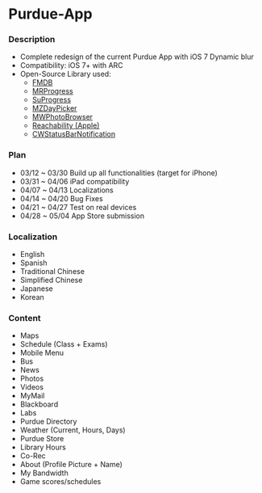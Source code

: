 Purdue-App
==========

### Description
- Complete redesign of the current Purdue App with iOS 7 Dynamic blur
- Compatibility: iOS 7+ with ARC
- Open-Source Library used:
    - [FMDB](https://github.com/ccgus/fmdb)
    - [MRProgress](https://github.com/mrackwitz/MRProgress)
    - [SuProgress](https://github.com/MobileMakersAcademy/SuProgress)
    - [MZDayPicker](https://github.com/m1entus/MZDayPicker)
    - [MWPhotoBrowser](https://github.com/mwaterfall/MWPhotoBrowser)
    - [Reachability (Apple)](https://developer.apple.com/Library/ios/samplecode/Reachability/Reachability.zip)
    - [CWStatusBarNotification](https://github.com/cezarywojcik/CWStatusBarNotification)

### Plan
- 03/12 ~ 03/30 Build up all functionalities (target for iPhone)
- 03/31 ~ 04/06 iPad compatibility
- 04/07 ~ 04/13 Localizations
- 04/14 ~ 04/20 Bug Fixes
- 04/21 ~ 04/27 Test on real devices
- 04/28 ~ 05/04 App Store submission

### Localization
- English
- Spanish
- Traditional Chinese
- Simplified Chinese
- Japanese
- Korean

### Content
- Maps
- Schedule (Class + Exams)
- Mobile Menu
- Bus
- News
- Photos
- Videos
- MyMail
- Blackboard
- Labs
- Purdue Directory
- Weather (Current, Hours, Days)
- Purdue Store
- Library Hours
- Co-Rec
- About (Profile Picture + Name)
- My Bandwidth
- Game scores/schedules
